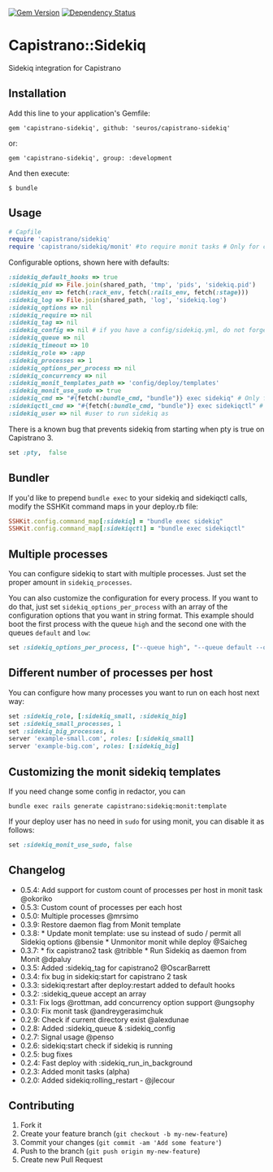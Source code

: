 [![Gem Version](https://badge.fury.io/rb/capistrano-sidekiq.svg)](http://badge.fury.io/rb/capistrano-sidekiq)
[![Dependency Status](https://gemnasium.com/seuros/capistrano-sidekiq.svg)](https://gemnasium.com/seuros/capistrano-sidekiq)

# Capistrano::Sidekiq

Sidekiq integration for Capistrano

## Installation

Add this line to your application's Gemfile:

    gem 'capistrano-sidekiq', github: 'seuros/capistrano-sidekiq'

or:

    gem 'capistrano-sidekiq', group: :development

And then execute:

    $ bundle


## Usage
```ruby
# Capfile
require 'capistrano/sidekiq'
require 'capistrano/sidekiq/monit' #to require monit tasks # Only for capistrano3
```


Configurable options, shown here with defaults:

```ruby
:sidekiq_default_hooks => true
:sidekiq_pid => File.join(shared_path, 'tmp', 'pids', 'sidekiq.pid')
:sidekiq_env => fetch(:rack_env, fetch(:rails_env, fetch(:stage)))
:sidekiq_log => File.join(shared_path, 'log', 'sidekiq.log')
:sidekiq_options => nil
:sidekiq_require => nil
:sidekiq_tag => nil
:sidekiq_config => nil # if you have a config/sidekiq.yml, do not forget to set this. 
:sidekiq_queue => nil
:sidekiq_timeout => 10
:sidekiq_role => :app
:sidekiq_processes => 1
:sidekiq_options_per_process => nil
:sidekiq_concurrency => nil
:sidekiq_monit_templates_path => 'config/deploy/templates'
:sidekiq_monit_use_sudo => true
:sidekiq_cmd => "#{fetch(:bundle_cmd, "bundle")} exec sidekiq" # Only for capistrano2.5
:sidekiqctl_cmd => "#{fetch(:bundle_cmd, "bundle")} exec sidekiqctl" # Only for capistrano2.5
:sidekiq_user => nil #user to run sidekiq as
```

There is a known bug that prevents sidekiq from starting when pty is true on Capistrano 3.
```ruby
set :pty,  false
```

## Bundler

If you'd like to prepend `bundle exec` to your sidekiq and sidekiqctl calls, modify the SSHKit command maps
in your deploy.rb file:
```ruby
SSHKit.config.command_map[:sidekiq] = "bundle exec sidekiq"
SSHKit.config.command_map[:sidekiqctl] = "bundle exec sidekiqctl"
```

## Multiple processes

You can configure sidekiq to start with multiple processes. Just set the proper amount in `sidekiq_processes`.

You can also customize the configuration for every process. If you want to do that, just set
`sidekiq_options_per_process` with an array of the configuration options that you want in string format.
This example should boot the first process with the queue `high` and the second one with the queues `default`
and `low`:

```ruby
set :sidekiq_options_per_process, ["--queue high", "--queue default --queue low"]
```

## Different number of processes per host

You can configure how many processes you want to run on each host next way:

```ruby
set :sidekiq_role, [:sidekiq_small, :sidekiq_big]
set :sidekiq_small_processes, 1
set :sidekiq_big_processes, 4
server 'example-small.com', roles: [:sidekiq_small]
server 'example-big.com', roles: [:sidekiq_big]
```

## Customizing the monit sidekiq templates

If you need change some config in redactor, you can

```
bundle exec rails generate capistrano:sidekiq:monit:template
```

If your deploy user has no need in `sudo` for using monit, you can disable it as follows:

```ruby
set :sidekiq_monit_use_sudo, false
```

## Changelog
- 0.5.4: Add support for custom count of processes per host in monit task @okoriko
- 0.5.3: Custom count of processes per each host
- 0.5.0: Multiple processes @mrsimo
- 0.3.9: Restore daemon flag from Monit template
- 0.3.8:
        * Update monit template: use su instead of sudo / permit all Sidekiq options @bensie
        * Unmonitor monit while deploy @Saicheg
- 0.3.7:
        * fix capistrano2 task @tribble
        * Run Sidekiq as daemon from Monit @dpaluy
- 0.3.5: Added :sidekiq_tag for capistrano2 @OscarBarrett
- 0.3.4: fix bug in sidekiq:start for capistrano 2 task
- 0.3.3: sidekiq:restart after deploy:restart added to default hooks
- 0.3.2: :sidekiq_queue accept an array
- 0.3.1: Fix logs @rottman, add concurrency option support @ungsophy
- 0.3.0: Fix monit task @andreygerasimchuk
- 0.2.9: Check if current directory exist @alexdunae
- 0.2.8: Added :sidekiq_queue & :sidekiq_config
- 0.2.7: Signal usage @penso
- 0.2.6: sidekiq:start check if sidekiq is running
- 0.2.5: bug fixes
- 0.2.4: Fast deploy with :sidekiq_run_in_background
- 0.2.3: Added monit tasks (alpha)
- 0.2.0: Added sidekiq:rolling_restart - @jlecour

## Contributing

1. Fork it
2. Create your feature branch (`git checkout -b my-new-feature`)
3. Commit your changes (`git commit -am 'Add some feature'`)
4. Push to the branch (`git push origin my-new-feature`)
5. Create new Pull Request
